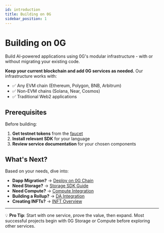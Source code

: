 ```yaml
---
id: introduction
title: Building on 0G
sidebar_position: 1
---
```


# Building on 0G

Build AI-powered applications using 0G's modular infrastructure - with or without migrating your existing code.

**Keep your current blockchain and add 0G services as needed.** Our infrastructure works with:
- ✅ Any EVM chain (Ethereum, Polygon, BNB, Arbitrum)
- ✅ Non-EVM chains (Solana, Near, Cosmos)
- ✅ Traditional Web2 applications

## Prerequisites

Before building:
1. **Get testnet tokens** from the [faucet](https://faucet.0g.ai)
2. **Install relevant SDK** for your language
3. **Review service documentation** for your chosen components

## What's Next?

Based on your needs, dive into:

- **Dapp Migration?** → [Deploy on 0G Chain](/developer-hub/building-on-0g/contracts-on-0g/deploy-contracts)
- **Need Storage?** → [Storage SDK Guide](/developer-hub/building-on-0g/storage/sdk)
- **Need Compute?** → [Compute Integration](/developer-hub/building-on-0g/compute-network/sdk)
- **Building a Rollup?** → [DA Integration](/developer-hub/building-on-0g/da-integration)
- **Creating INFTs?** → [INFT Overview](/developer-hub/building-on-0g/inft/inft-overview)


---

💡 **Pro Tip**: Start with one service, prove the value, then expand. Most successful projects begin with 0G Storage or Compute before exploring other services.